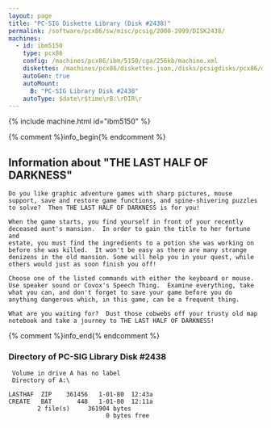 ```yaml
---
layout: page
title: "PC-SIG Diskette Library (Disk #2438)"
permalink: /software/pcx86/sw/misc/pcsig/2000-2999/DISK2438/
machines:
  - id: ibm5150
    type: pcx86
    config: /machines/pcx86/ibm/5150/cga/256kb/machine.xml
    diskettes: /machines/pcx86/diskettes.json,/disks/pcsigdisks/pcx86/diskettes.json
    autoGen: true
    autoMount:
      B: "PC-SIG Library Disk #2438"
    autoType: $date\r$time\rB:\rDIR\r
---
```


{% include machine.html id="ibm5150" %}

{% comment %}info_begin{% endcomment %}

## Information about "THE LAST HALF OF DARKNESS"

    Do you like graphic adventure games with sharp pictures, mouse
    support, save and restore game functions, and spine-shivering puzzles
    to solve?  Then THE LAST HALF OF DARKNESS is for you!
    
    When the game starts, you find yourself in front of your recently
    deceased aunt's mansion.  In order to gain the title to her fortune and
    estate, you must find the ingredients to a potion she was working on
    before she was killed.  It won't be easy as there are many strange
    denizens in the old mansion. Some will help you in your quest, while
    others would just as soon finish you off!
    
    Choose one of the listed commands with either the keyboard or mouse.
    Use speaker sound or Covox's Speech Thing.  Examine everything, take
    what you can, and don't forget to save your game before you do
    anything dangerous which, in this game, can be a frequent thing.
    
    What are you waiting for?  Dust those cobwebs off your trusty old map
    notebook and take a journey to THE LAST HALF OF DARKNESS!
{% comment %}info_end{% endcomment %}


### Directory of PC-SIG Library Disk #2438

     Volume in drive A has no label
     Directory of A:\

    LASTHAF  ZIP    361456   1-01-80  12:43a
    CREATE   BAT       448   1-01-80  12:11a
            2 file(s)     361904 bytes
                               0 bytes free
